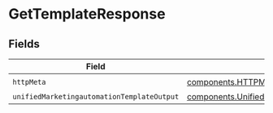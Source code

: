 # GetTemplateResponse


## Fields

| Field                                                                                                                      | Type                                                                                                                       | Required                                                                                                                   | Description                                                                                                                |
| -------------------------------------------------------------------------------------------------------------------------- | -------------------------------------------------------------------------------------------------------------------------- | -------------------------------------------------------------------------------------------------------------------------- | -------------------------------------------------------------------------------------------------------------------------- |
| `httpMeta`                                                                                                                 | [components.HTTPMetadata](../../models/components/httpmetadata.md)                                                         | :heavy_check_mark:                                                                                                         | N/A                                                                                                                        |
| `unifiedMarketingautomationTemplateOutput`                                                                                 | [components.UnifiedMarketingautomationTemplateOutput](../../models/components/unifiedmarketingautomationtemplateoutput.md) | :heavy_minus_sign:                                                                                                         | N/A                                                                                                                        |